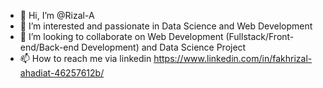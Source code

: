 - 👋 Hi, I’m @Rizal-A
- 👀 I’m interested and passionate in Data Science and Web Development
- 💞️ I’m looking to collaborate on Web Development (Fullstack/Front-end/Back-end Development) and Data Science Project
- 📫 How to reach me via linkedin https://www.linkedin.com/in/fakhrizal-ahadiat-46257612b/

<!---
Rizal-A/Rizal-A is a ✨ special ✨ repository because its `README.md` (this file) appears on your GitHub profile.
You can click the Preview link to take a look at your changes.
--->
